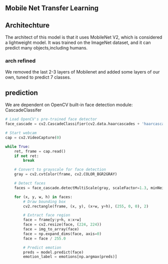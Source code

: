 ## Mobile Net Transfer Learning
## Architechture
The architect of this model is  that it uses MobileNet V2, which is considered a lightweight model. It was trained on the ImageNet dataset, and it can predict many objects,including humans.

### arch refined
We removed the last 2-3 layers of Mobilenet and added some layers of our own, tuned to predict 7 classes.

## prediction
We are dependent on OpenCV built-in face detection module: CascadeClassifer
```python
# Load OpenCV's pre-trained face detector
face_cascade = cv2.CascadeClassifier(cv2.data.haarcascades + 'haarcascade_frontalface_default.xml')

# Start webcam
cap = cv2.VideoCapture(0)

while True:
    ret, frame = cap.read()
    if not ret:
        break

    # Convert to grayscale for face detection
    gray = cv2.cvtColor(frame, cv2.COLOR_BGR2GRAY)

    # Detect faces
    faces = face_cascade.detectMultiScale(gray, scaleFactor=1.3, minNeighbors=5)

    for (x, y, w, h) in faces:
        # Draw bounding box
        cv2.rectangle(frame, (x, y), (x+w, y+h), (255, 0, 0), 2)

        # Extract face region
        face = frame[y:y+h, x:x+w]
        face = cv2.resize(face, (224, 224))
        face = img_to_array(face)
        face = np.expand_dims(face, axis=0)
        face = face / 255.0

        # Predict emotion
        preds = model.predict(face)
        emotion_label = emotions[np.argmax(preds)]
```

